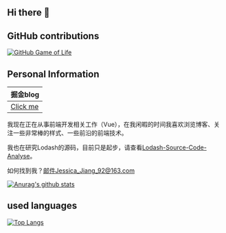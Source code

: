 ## Hi there 👋

## GitHub contributions
[![GitHub Game of Life](https://github4life.herokuapp.com/JCHappytime.gif)](https://github4life.herokuapp.com/JCHappytime)

## Personal Information
| 掘金blog |
| ---- |
| [Click me](https://juejin.cn/user/2990280511857416) |



我现在正在从事前端开发相关工作（Vue），在我闲暇的时间我喜欢浏览博客、关注一些非常棒的样式、一些前沿的前端技术。

我也在研究Lodash的源码，目前只是起步，请查看[Lodash-Source-Code-Analyse](https://github.com/JCHappytime/Lodash-Source-Code-Analyse)。

如何找到我？邮件Jessica_Jiang_92@163.com

[![Anurag's github stats](https://github-readme-stats.vercel.app/api?username=JCHappytime&theme=cobalt)](https://github.com/anuraghazra/github-readme-stats)

## used languages

[![Top Langs](https://github-readme-stats.vercel.app/api/top-langs/?username=JCHappytime&layout=compact)](https://github.com/anuraghazra/github-readme-stats)


